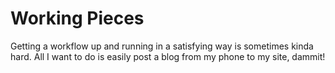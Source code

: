 # Working Pieces

Getting a workflow up and running in a satisfying way is sometimes kinda hard. All I want to do is easily post a blog from my phone to my site, dammit!